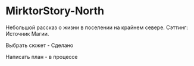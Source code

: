 MirktorStory-North
==================

Небольшой рассказ о жизни в поселении на крайнем севере. Сэттинг: Источник Магии.

Выбрать сюжет - Сделано

Написать план - в процессе
